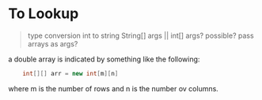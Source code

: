 # To Lookup
> type conversion int to string
> String[] args || int[] args? possible?
> pass arrays as args?

a double array is indicated by something like the following:
``` Java
    int[][] arr = new int[m][n]
```
where m is the number of rows and n is the number ov columns.